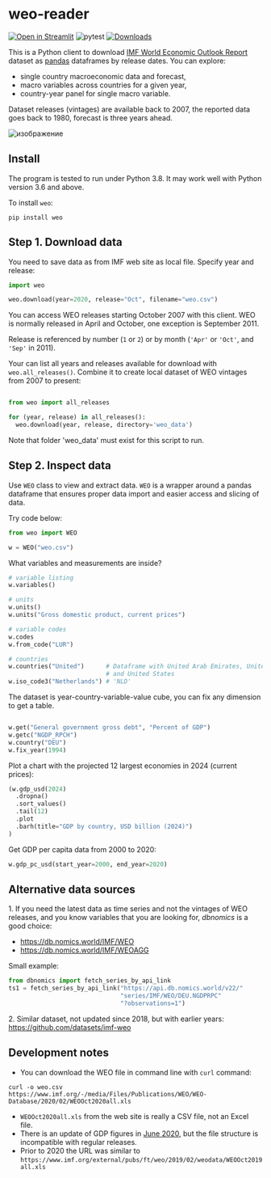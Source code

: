 # weo-reader

[![Open in Streamlit](https://static.streamlit.io/badges/streamlit_badge_black_white.svg)](https://share.streamlit.io/epogrebnyak/weo-reader)
![pytest](https://github.com/epogrebnyak/weo-reader/workflows/pytest/badge.svg)
[![Downloads](https://pepy.tech/badge/weo/week)](https://pepy.tech/project/weo/week)

This is a Python client to download [IMF World Economic Outlook Report][weo] dataset as [pandas](https://pandas.pydata.org/) dataframes by release dates. You can explore:
- single country macroeconomic data and forecast, 
- macro variables across countries for a given year,
- country-year panel for single macro variable. 

Dataset releases (vintages) are available back to 2007, the reported data goes back to 1980, forecast is three years ahead.

[weo]: https://www.imf.org/en/Publications/WEO


![изображение](https://user-images.githubusercontent.com/9265326/103473902-8c64da00-4dae-11eb-957c-4737f56abdce.png)


## Install

The program is tested to run under Python 3.8. It may work well with Python version 3.6 and above.

To install `weo`:

`pip install weo`

## Step 1. Download data
   
You need to save data as from IMF web site as local file. Specify year
and release: 

```python 
import weo

weo.download(year=2020, release="Oct", filename="weo.csv")
```

You can access WEO releases starting October 2007 with this client. WEO is normally released in April and October, one exception is September 2011. 

Release is referenced by number (`1` or `2`) or by month (`'Apr'` or `'Oct'`, and `'Sep'` in 2011).

Your can list all years and releases available for download  with  `weo.all_releases()`. Combine it to create local dataset of WEO vintages from 2007 to present:

```python

from weo import all_releases

for (year, release) in all_releases():
  weo.download(year, release, directory='weo_data') 
```

Note that folder 'weo_data' must exist for this script to run.

## Step 2. Inspect data

Use `WEO` class to view and extract data. `WEO` is a wrapper around a pandas dataframe that ensures proper data import and easier access and slicing of data. 


Try code below:

```python
from weo import WEO

w = WEO("weo.csv")
```

What variables and measurements are inside?

```python
# variable listing
w.variables()

# units
w.units()
w.units("Gross domestic product, current prices")

# variable codes
w.codes
w.from_code("LUR")

# countries
w.countries("United")      # Dataframe with United Arab Emirates, United Kingdom
                           # and United States
w.iso_code3("Netherlands") # 'NLD'
```

The dataset is year-country-variable-value cube, you can fix any dimension to get a table.
```python

w.get("General government gross debt", "Percent of GDP")
w.getc("NGDP_RPCH")
w.country("DEU")
w.fix_year(1994)
```

Plot a chart with the projected 12 largest economies in 2024 (current prices):

```python
(w.gdp_usd(2024)
  .dropna()
  .sort_values()
  .tail(12)
  .plot
  .barh(title="GDP by country, USD billion (2024)")
)
```

Get GDP per capita data from 2000 to 2020:

```python
w.gdp_pc_usd(start_year=2000, end_year=2020)
```

## Alternative data sources

1\. If you need the latest data as time series and not the vintages of WEO releases, and you know 
variables that you are looking for, *dbnomics* is a good choice: 
- <https://db.nomics.world/IMF/WEO>
- <https://db.nomics.world/IMF/WEOAGG>

Small example:

```python
from dbnomics import fetch_series_by_api_link
ts1 = fetch_series_by_api_link("https://api.db.nomics.world/v22/"
                               "series/IMF/WEO/DEU.NGDPRPC"
                               "?observations=1")
```

2\. Similar dataset, not updated since 2018, but with earlier years: https://github.com/datasets/imf-weo

## Development notes

- You can download the WEO file in command line with `curl` command:
```
curl -o weo.csv https://www.imf.org/-/media/Files/Publications/WEO/WEO-Database/2020/02/WEOOct2020all.xls
```
- `WEOOct2020all.xls` from the web site is really a CSV file, not an Excel file.
- There is an update of GDP figures in [June 2020](jun2020), but the file structure is incompatible with regular releases.
- Prior to 2020 the URL was similar to `https://www.imf.org/external/pubs/ft/weo/2019/02/weodata/WEOOct2019all.xls`

[jun2020]: https://www.imf.org/en/Publications/WEO/Issues/2020/06/24/WEOUpdateJune2020
